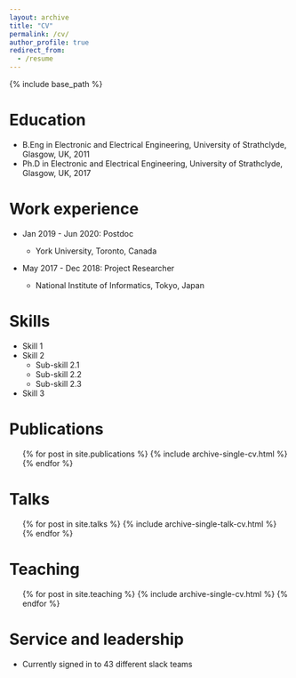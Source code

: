 ```yaml
---
layout: archive
title: "CV"
permalink: /cv/
author_profile: true
redirect_from:
  - /resume
---
```


{% include base_path %}

Education
======
* B.Eng in Electronic and Electrical Engineering, University of Strathclyde, Glasgow, UK, 2011
* Ph.D in Electronic and Electrical Engineering, University of Strathclyde, Glasgow, UK, 2017

Work experience
======
* Jan 2019 - Jun 2020: Postdoc
  * York University, Toronto, Canada

* May 2017 - Dec 2018: Project Researcher
  * National Institute of Informatics, Tokyo, Japan
  
Skills
======
* Skill 1
* Skill 2
  * Sub-skill 2.1
  * Sub-skill 2.2
  * Sub-skill 2.3
* Skill 3

Publications
======
  <ul>{% for post in site.publications %}
    {% include archive-single-cv.html %}
  {% endfor %}</ul>
  
Talks
======
  <ul>{% for post in site.talks %}
    {% include archive-single-talk-cv.html %}
  {% endfor %}</ul>
  
Teaching
======
  <ul>{% for post in site.teaching %}
    {% include archive-single-cv.html %}
  {% endfor %}</ul>
  
Service and leadership
======
* Currently signed in to 43 different slack teams
